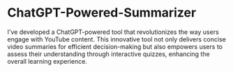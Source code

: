 # ChatGPT-Powered-Summarizer
I've developed a ChatGPT-powered tool that revolutionizes the way users engage with YouTube content. This innovative tool not only delivers concise video summaries for efficient decision-making but also empowers users to assess their understanding through interactive quizzes, enhancing the overall learning experience.
